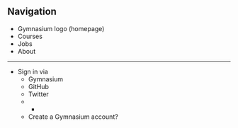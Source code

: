 ## Navigation

- Gymnasium logo (homepage)
- Courses
- Jobs
- About

- - -

- Sign in via
  - Gymnasium
  - GitHub
  - Twitter
  - -
  - Create a Gymnasium account?

